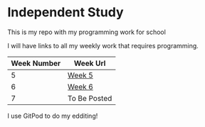 # Independent Study
This is my repo with my programming work for school

I will have links to all my weekly work that requires programming.

| Week Number | Week Url |
| --------------- | --------------- |
| 5 | [Week 5](https://github.com/112cxyz/IndependentStudy/blob/main/Week5.py) |
| 6 | [Week 6](https://github.com/112cxyz/IndependentStudy/blob/main/Week6.py)|
| 7 | To Be Posted |



I use GitPod to do my edditing!
